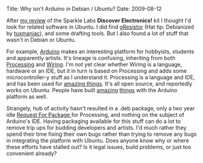 Title: Why isn't Arduino in Debian / Ubuntu?
Date: 2009-08-12

After [my review][1] of the Sparkle Labs **Discover Electronics!** kit I
thought I'd look for related software in Ubuntu. I did find [gResistor][2]
(Hat tip: Debianized by [tuxmaniac][3]), and some drafting tools. But I also
found a lot of stuff that wasn't in Debian or Ubuntu.

For example, [Arduino][4] makes an interesting platform for hobbyists,
students and apparently artists. It's lineage is confusing, inheriting from
both [Processing][5] and [Wiring][6]. I'm not yet clear whether Wiring is a
language, hardware or an IDE, but it in turn is based on Processing and adds
some microcontroller-y stuff as I understand it. Processing is a language and
IDE, and has been used for [amazing things][7]. It's all open source, and
reportedly works on Ubuntu. People have built [amazing][8] [things][9] with
the Arduino platform as well.

Strangely, hub of activity hasn't resulted in a .deb package, only a two year
idle [Request For Package ][10] for Processing, and nothing on the subject of
Arduino's IDE. Having packaging available for this stuff can do a lot to
remove trip ups for budding developers and artists. I'd much rather they spend
their time fixing their own bugs rather than trying to remove any bugs in
integrating the platform with Ubuntu. Does anyone know why or where these
efforts have stalled out? Is it legal issues, build problems, or just too
convenient already?

   [1]: http://jldugger.livejournal.com/31187.html

   [2]: http://packages.ubuntu.com/gresistor

   [3]: http://www.tuxmaniac.com/blog/2008/07/26/gresistor-is-now-debianised/

   [4]: http://www.arduino.cc/

   [5]: http://www.processing.org

   [6]: http://www.wiring.org.co

   [7]: http://www.aiga.org/content.cfm/the-amazing-visual-language-of-processing

   [8]: http://www.kellbot.com/2009/05/life-size-katamari-lives/

   [9]: http://gizmodo.com/5028377/amazing-wii+like-3+d-controller-interface-built-with-foil-wiring-resistors-and-arduino

   [10]: http://bugs.debian.org/cgi-bin/bugreport.cgi?bug=433270

